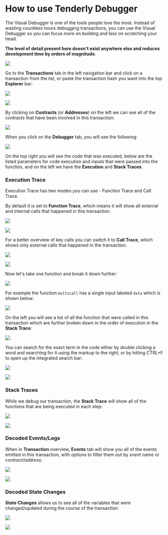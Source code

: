 # How to use Tenderly Debugger

The Visual Debugger is one of the tools people love the most. Instead of wasting countless hours debugging transactions, you can use the Visual Debugger so you can focus more on building and less on scratching your head.

**The level of detail present here doesn't exist anywhere else and reduces development time by orders of magnitude**.

![](<../../.gitbook/assets/Screenshot 2021-12-22 at 10.55.18.png>)

Go to the **Transactions** tab in the left navigation bar and click on a transaction from the list, or paste the transaction hash you want into the top **Explorer** bar:

![](<../../.gitbook/assets/Screenshot 2021-10-14 at 14.14.57.png>)

![](<../../.gitbook/assets/Screenshot 2021-10-14 at 14.15.58.png>)

By clicking on **Contracts** (or **Addresses**) on the left we can see all of the contracts that have been involved in this transaction:

![](<../../.gitbook/assets/Screenshot 2021-10-14 at 14.17.52.png>)

When you click on the **Debugger** tab, you will see the following:

![](<../../.gitbook/assets/Screenshot 2021-10-14 at 14.26.51.png>)

On the top right you will see the code that was executed, below are the listed parameters for code execution and inputs that were passed into the function, and on the left we have the **Execution** and **Stack Traces**.

### Execution Trace

Execution Trace has two modes you can use - Function Trace and Call Trace.

By default it is set to **Function Trace**, which means it will show all external and internal calls that happened in this transaction.&#x20;

![](<../../.gitbook/assets/Screenshot 2021-12-22 at 10.46.31.png>)

![](<../../.gitbook/assets/Screenshot 2021-12-22 at 10.51.00.png>)

For a better overview of key calls you can switch it to **Call Trace**, which shows only external calls that happened in the transaction.

![](<../../.gitbook/assets/Screenshot 2021-12-22 at 10.47.25.png>)

![](<../../.gitbook/assets/Screenshot 2021-12-22 at 10.51.17.png>)

Now let's take one function and break it down further:

![](<../../.gitbook/assets/Screenshot 2021-10-14 at 14.28.19.png>)

For example the function `multicall` has a single input labeled `data` which is shown below:

![](<../../.gitbook/assets/Screenshot 2021-10-14 at 14.29.15.png>)

On the left you will see a list of all the function that were called in this transaction which are further broken down in the order of execution in the **Stack Trace**:

![](<../../.gitbook/assets/Screenshot 2021-10-14 at 14.30.15.png>)

You can search for the exact term in the code either by double clicking a word and searching for it using the markup to the right, or by hitting CTRL+F to open up the integrated search bar:

![](<../../.gitbook/assets/Screenshot 2021-10-14 at 14.38.01.png>)

![](<../../.gitbook/assets/Screenshot 2021-10-14 at 14.38.49.png>)

### Stack Traces

While we debug our transaction, the **Stack Trace** will show all of the functions that are being executed in each step:

![](<../../.gitbook/assets/image (69) (1) (1) (1) (1).png>)

![](<../../.gitbook/assets/Screenshot 2021-10-14 at 14.35.12.png>)

### Decoded Events/Logs

When in **Transaction** overview, **Events** tab will show you all of the events emitted in this transaction, with options to filter them out by _event name_ or _contract/address_:

![](<../../.gitbook/assets/Screenshot 2021-10-14 at 14.19.45.png>)

![](<../../.gitbook/assets/Screenshot 2021-10-14 at 14.20.12.png>)

### Decoded State Changes

**State Changes** allows us to see all of the variables that were changed/updated during the course of the transaction:

![](<../../.gitbook/assets/Screenshot 2021-10-14 at 14.21.17.png>)

![](<../../.gitbook/assets/Screenshot 2021-10-14 at 14.22.19.png>)
